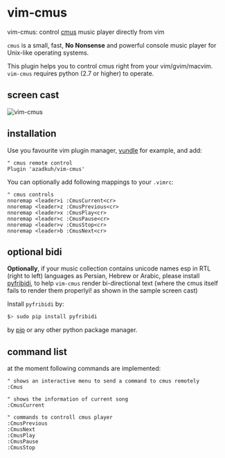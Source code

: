 # vim-cmus
vim-cmus: control [cmus](https://cmus.github.io/) music player directly from vim

`cmus` is a small, fast, **No Nonsense** and powerful console music player for Unix-like operating systems.

This plugin helps you to control cmus right from your vim/gvim/macvim.
`vim-cmus` requires python (2.7 or higher) to operate.


## screen cast
![vim-cmus](https://cloud.githubusercontent.com/assets/6501462/12872205/60b97712-cdb1-11e5-8e0b-f952a41c5f90.gif)

## installation
Use you favourite vim plugin manager, [vundle](https://github.com/VundleVim/Vundle.vim) for example, and add:
```
" cmus remote control
Plugin 'azadkuh/vim-cmus'
```

You can optionally add following mappings to your `.vimrc`:
```
" cmus controls
nnoremap <leader>i :CmusCurrent<cr>
nnoremap <leader>z :CmusPrevious<cr>
nnoremap <leader>x :CmusPlay<cr>
nnoremap <leader>c :CmusPause<cr>
nnoremap <leader>v :CmusStop<cr>
nnoremap <leader>b :CmusNext<cr>
```

## optional bidi
**Optionally**, if your music collection contains unicode names esp in RTL (right to left) languages as Persian, Hebrew or Arabic, please install [pyfribidi](https://pypi.python.org/pypi/pyfribidi/), to help `vim-cmus` render bi-directional text (where the cmus itself fails to render them properlyi! as shown in the sample screen cast)

Install `pyfribidi` by:
```bash
$> sudo pip install pyfribidi
```
by [pip](https://pip.pypa.io/en/stable/installing/) or any other python package manager.


## command list
at the moment following commands are implemented:
```
" shows an interactive menu to send a command to cmus remotely
:Cmus

" shows the information of current song
:CmusCurrent

" commands to controll cmus player
:CmusPrevious
:CmusNext
:CmusPlay
:CmusPause
:CmusStop
```


